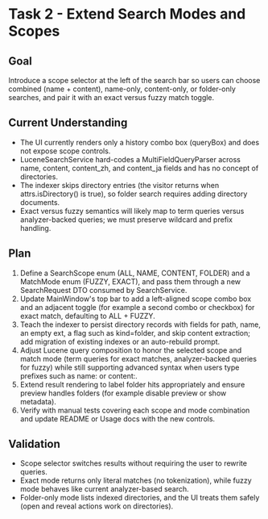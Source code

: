 # Task 2 - Extend Search Modes and Scopes

## Goal
Introduce a scope selector at the left of the search bar so users can choose combined (name + content), name-only, content-only, or folder-only searches, and pair it with an exact versus fuzzy match toggle.

## Current Understanding
- The UI currently renders only a history combo box (queryBox) and does not expose scope controls.
- LuceneSearchService hard-codes a MultiFieldQueryParser across name, content, content_zh, and content_ja fields and has no concept of directories.
- The indexer skips directory entries (the visitor returns when attrs.isDirectory() is true), so folder search requires adding directory documents.
- Exact versus fuzzy semantics will likely map to term queries versus analyzer-backed queries; we must preserve wildcard and prefix handling.

## Plan
1. Define a SearchScope enum (ALL, NAME, CONTENT, FOLDER) and a MatchMode enum (FUZZY, EXACT), and pass them through a new SearchRequest DTO consumed by SearchService.
2. Update MainWindow's top bar to add a left-aligned scope combo box and an adjacent toggle (for example a second combo or checkbox) for exact match, defaulting to ALL + FUZZY.
3. Teach the indexer to persist directory records with fields for path, name, an empty ext, a flag such as kind=folder, and skip content extraction; add migration of existing indexes or an auto-rebuild prompt.
4. Adjust Lucene query composition to honor the selected scope and match mode (term queries for exact matches, analyzer-backed queries for fuzzy) while still supporting advanced syntax when users type prefixes such as name: or content:.
5. Extend result rendering to label folder hits appropriately and ensure preview handles folders (for example disable preview or show metadata).
6. Verify with manual tests covering each scope and mode combination and update README or Usage docs with the new controls.

## Validation
- Scope selector switches results without requiring the user to rewrite queries.
- Exact mode returns only literal matches (no tokenization), while fuzzy mode behaves like current analyzer-based search.
- Folder-only mode lists indexed directories, and the UI treats them safely (open and reveal actions work on directories).
